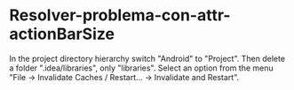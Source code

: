 # Resolver-problema-con-attr-actionBarSize


In the project directory hierarchy switch "Android" to "Project". Then delete a folder ".idea/libraries", only "libraries". Select an option from the menu "File -> Invalidate Caches / Restart... -> Invalidate and Restart".

